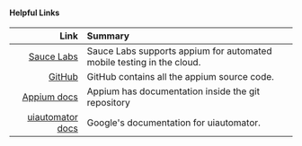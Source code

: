 #### Helpful Links

Link | Summary
  --:|:--
[Sauce Labs][sauce]              | Sauce Labs supports appium for automated mobile testing in the cloud.
[GitHub][github]                 | GitHub contains all the appium source code.
[Appium docs][appium]            | Appium has documentation inside the git repository
[uiautomator docs][auto]         | Google's documentation for uiautomator.

[sauce]:  http://saucelabs.com/
[github]: https://github.com/
[appium]: https://github.com/appium/appium/tree/master/docs
[auto]:   http://developer.android.com/tools/help/uiautomator/index.html